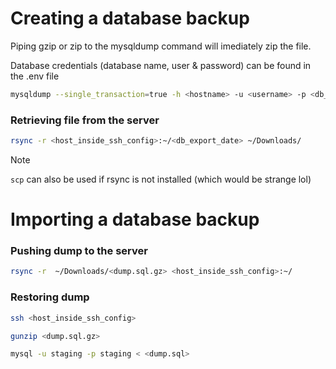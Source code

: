 # Creating a database backup

Piping gzip or zip to the mysqldump command will imediately zip the file.

Database credentials (database name, user & password) can be found in the .env file

```sh
mysqldump --single_transaction=true -h <hostname> -u <username> -p <db_name> | gzip > ~/db_export_$(date +\%Y\%m\%d_\%H\%M\%S).sql.gz
```

### Retrieving file from the server

```sh
rsync -r <host_inside_ssh_config>:~/<db_export_date> ~/Downloads/
```

> [!NOTE]  
> `scp` can also be used if rsync is not installed (which would be strange lol)

# Importing a database backup

### Pushing dump to the server

```sh
rsync -r  ~/Downloads/<dump.sql.gz> <host_inside_ssh_config>:~/
```

### Restoring dump

```sh
ssh <host_inside_ssh_config>
```

```sh
gunzip <dump.sql.gz>
```

```sh
mysql -u staging -p staging < <dump.sql>
```

